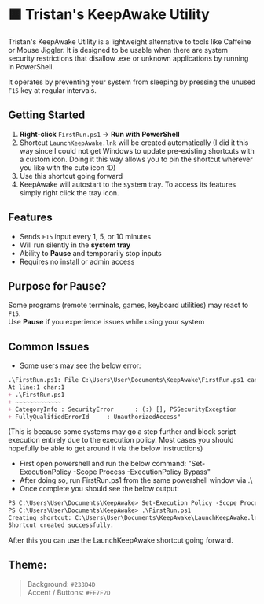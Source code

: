 # 🟧 Tristan's KeepAwake Utility
Tristan's KeepAwake Utility is a lightweight alternative to tools like Caffeine or Mouse Jiggler. It is designed to be usable when there are system security restrictions that disallow .exe or unknown applications by running in PowerShell. 

It operates by preventing your system from sleeping by pressing the unused `F15` key at regular intervals.

## Getting Started

1. **Right-click** `FirstRun.ps1` → **Run with PowerShell**
2. Shortcut `LaunchKeepAwake.lnk` will be created automatically (I did it this way since I could not get Windows to update pre-existing shortcuts with a custom icon. Doing it this way allows you to pin the shortcut wherever you like with the cute icon :D)
3. Use this shortcut going forward
4. KeepAwake will autostart to the system tray. To access its features simply right click the tray icon.

## Features
- Sends `F15` input every 1, 5, or 10 minutes
- Will run silently in the **system tray**
- Ability to **Pause** and temporarily stop inputs
- Requires no install or admin access

## Purpose for Pause?
Some programs (remote terminals, games, keyboard utilities) may react to `F15`.  
Use **Pause** if you experience issues while using your system

## Common Issues
 - Some users may see the below error:
````markdown
.\FirstRun.ps1: File C:\Users\User\Documents\KeepAwake\FirstRun.ps1 cannot be loaded because running scripts is disabled on this system. For more information, see about_Execution_Policies at https:/go.microsoft.com/fwlink/?LinkID=135170.
At line:1 char:1
+ .\FirstRun.ps1
+ ~~~~~~~~~~~~~
+ CategoryInfo : SecurityError		: (:) [], PSSecurityException
+ FullyQualifiedErrorId 	: UnauthorizedAccess"
````
(This is because some systems may go a step further and block script execution entirely due to the execution policy. Most cases you should hopefully be able to get around it via the below instructions)

- First open powershell and run the below command: 
"Set-ExecutionPolicy -Scope Process -ExecutionPolicy Bypass"
- After doing so, run FirstRun.ps1 from the same powershell window via .\
- Once complete you should see the below output:
````markdown
PS C:\Users\User\Documents\KeepAwake> Set-Execution Policy -Scope Process -ExecutionPolicy Bypass
PS C:\Users\User\Documents\KeepAwake> .\FirstRun.ps1
Creating shortcut: C:\Users\User\Documents\KeepAwake\LaunchKeepAwake.lnk
Shortcut created successfully.
````
After this you can use the LaunchKeepAwake shortcut going forward.

## Theme:  
> Background: `#233D4D`  
> Accent / Buttons: `#FE7F2D`

